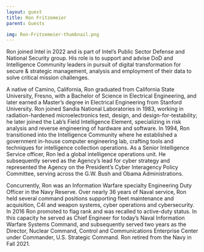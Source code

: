 ```yaml
---
layout: guest
title: Ron Fritzemeier
parent: Guests

img: Ron-Fritzemeier-thumbnail.png
---
```





Ron joined Intel in 2022 and is part of Intel’s Public Sector Defense and National Security group. His role is to support and advise DoD and Intelligence Community leaders in pursuit of digital transformation for secure &amp; strategic management, analysis and employment of their data to solve critical mission challenges.

A native of Camino, California, Ron graduated from California State University, Fresno, with a Bachelor of Science in Electrical Engineering, and later earned a Master’s degree in Electrical Engineering from Stanford University. Ron joined Sandia National Laboratories in 1983, working in radiation-hardened microelectronics test, design, and design-for-testability; he later joined the Lab’s Field Intelligence Element, specializing in risk analysis and reverse engineering of hardware and software. In 1994, Ron transitioned into the Intelligence Community where he established a government in-house computer engineering lab, crafting tools and techniques for intelligence collection operations. As a Senior Intelligence Service officer, Ron led a global intelligence operations unit. He subsequently served as the Agency’s lead for cyber strategy and represented the Agency on the President’s Cyber Interagency Policy Committee, serving across the G.W. Bush and Obama Administrations.

Concurrently, Ron was an Information Warfare specialty Engineering Duty Officer in the Navy Reserve. Over nearly 36 years of Naval service, Ron held several command positions supporting fleet maintenance and acquisition, C4I and weapon systems, cyber operations and cybersecurity. In 2016 Ron promoted to flag rank and was recalled to active-duty status. In this capacity he served as Chief Engineer for today’s Naval Information Warfare Systems Command, and subsequently served two years as the Director, Nuclear Command, Control and Communications Enterprise Center under Commander, U.S. Strategic Command. Ron retired from the Navy in Fall 2021. 

